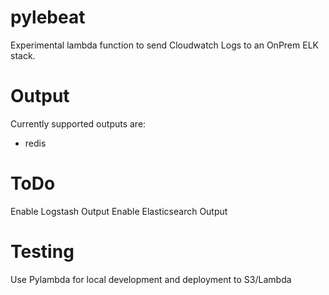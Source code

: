 pylebeat
========

Experimental lambda function to send Cloudwatch Logs to an OnPrem ELK stack.

# Output
Currently supported outputs are:
- redis

# ToDo
Enable Logstash Output
Enable Elasticsearch Output


# Testing
Use Pylambda for local development and deployment to S3/Lambda
